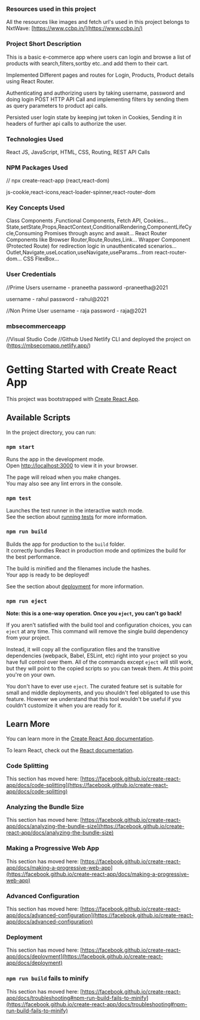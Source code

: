 ### Resources used in this project

All the resources like images and fetch url's used in this project belongs to NxtWave: [https://www.ccbp.in/](https://www.ccbp.in/)

### Project Short Description

This is a basic e-commerce app where users can login and browse a list of products with search,filters,sortby etc..and add them to their cart.

Implemented Different pages and routes for Login, Products, Product details using React Router.

Authenticating and authorizing users by taking username, password and doing login POST HTTP API
Call and implementing filters by sending them as query parameters to product api calls.

Persisted user login state by keeping jwt token in Cookies, Sending it in headers of further api calls
to authorize the user.

### Technologies Used 

React JS, JavaScript, HTML, CSS, Routing, REST API Calls

### NPM Packages Used

// npx create-react-app (react,react-dom)
 
js-cookie,react-icons,react-loader-spinner,react-router-dom


### Key Concepts Used
 Class Components ,Functional Components, Fetch API, Cookies...
 State,setState,Props,ReactContext,ConditionalRendering,ComponentLifeCycle,Consuming Promises through async and await...
 React Router Components like Browser Router,Route,Routes,Link...
 Wrapper Component (Protected Route) for redirection logic in unauthenticated scenarios...
 Outlet,Navigate,useLocation,useNavigate,useParams...from react-router-dom...
 CSS FlexBox...
 


### User Credentials
//Prime Users
username - praneetha
password -praneetha@2021

username - rahul
password - rahul@2021

//Non Prime User
username - raja
password - raja@2021

### mbsecommerceapp
//Visual Studio Code
//Github
Used Netlify CLI and deployed the project on (https://mbsecomapp.netlify.app/)
# Getting Started with Create React App

This project was bootstrapped with [Create React App](https://github.com/facebook/create-react-app).

## Available Scripts

In the project directory, you can run:

### `npm start`

Runs the app in the development mode.\
Open [http://localhost:3000](http://localhost:3000) to view it in your browser.

The page will reload when you make changes.\
You may also see any lint errors in the console.

### `npm test`

Launches the test runner in the interactive watch mode.\
See the section about [running tests](https://facebook.github.io/create-react-app/docs/running-tests) for more information.

### `npm run build`

Builds the app for production to the `build` folder.\
It correctly bundles React in production mode and optimizes the build for the best performance.

The build is minified and the filenames include the hashes.\
Your app is ready to be deployed!

See the section about [deployment](https://facebook.github.io/create-react-app/docs/deployment) for more information.

### `npm run eject`

**Note: this is a one-way operation. Once you `eject`, you can't go back!**

If you aren't satisfied with the build tool and configuration choices, you can `eject` at any time. This command will remove the single build dependency from your project.

Instead, it will copy all the configuration files and the transitive dependencies (webpack, Babel, ESLint, etc) right into your project so you have full control over them. All of the commands except `eject` will still work, but they will point to the copied scripts so you can tweak them. At this point you're on your own.

You don't have to ever use `eject`. The curated feature set is suitable for small and middle deployments, and you shouldn't feel obligated to use this feature. However we understand that this tool wouldn't be useful if you couldn't customize it when you are ready for it.

## Learn More

You can learn more in the [Create React App documentation](https://facebook.github.io/create-react-app/docs/getting-started).

To learn React, check out the [React documentation](https://reactjs.org/).

### Code Splitting

This section has moved here: [https://facebook.github.io/create-react-app/docs/code-splitting](https://facebook.github.io/create-react-app/docs/code-splitting)

### Analyzing the Bundle Size

This section has moved here: [https://facebook.github.io/create-react-app/docs/analyzing-the-bundle-size](https://facebook.github.io/create-react-app/docs/analyzing-the-bundle-size)

### Making a Progressive Web App

This section has moved here: [https://facebook.github.io/create-react-app/docs/making-a-progressive-web-app](https://facebook.github.io/create-react-app/docs/making-a-progressive-web-app)

### Advanced Configuration

This section has moved here: [https://facebook.github.io/create-react-app/docs/advanced-configuration](https://facebook.github.io/create-react-app/docs/advanced-configuration)

### Deployment

This section has moved here: [https://facebook.github.io/create-react-app/docs/deployment](https://facebook.github.io/create-react-app/docs/deployment)

### `npm run build` fails to minify

This section has moved here: [https://facebook.github.io/create-react-app/docs/troubleshooting#npm-run-build-fails-to-minify](https://facebook.github.io/create-react-app/docs/troubleshooting#npm-run-build-fails-to-minify)


